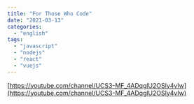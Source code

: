 ```yaml
---
title: "For Those Who Code"
date: "2021-03-13"
categories:
  - "english"
tags:
  - "javascript"
  - "nodejs"
  - "react"
  - "vuejs"
---
```


[https://youtube.com/channel/UCS3-MF_4ADqglU2OSly4vIw](https://youtube.com/channel/UCS3-MF_4ADqglU2OSly4vIw)
